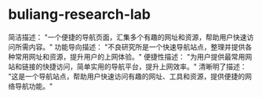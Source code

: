 # buliang-research-lab
简洁描述： "一个便捷的导航页面，汇集多个有趣的网址和资源，帮助用户快速访问所需内容。"  功能导向描述： "不良研究所是一个快速导航站点，整理并提供各种常用网址和资源，提升用户的上网体验。"  便捷性描述： "为用户提供最常用网站和链接的快捷访问，简单实用的导航平台，提升上网效率。"  清晰明了描述： "这是一个导航站点，帮助用户快速访问有趣的网址、工具和资源，提供便捷的网络导航功能。"
